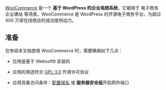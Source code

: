 [WooCommerce](https://woocommerce.com/) 是一个 **基于 WordPress 的企业电商系统**，它被用于 电子商务 企业建站  等场景。WooCommerce 是 WordPress 的开源电子商务平台，为超过 400 万家在线商店的成功提供动力。



## 准备

在参阅本文档使用 WooCommerce 时，需要确保如下几点：

- 应用是基于 Websoft9 安装的

- 应用的用途符合 [GPL-3.0](https://opensource.org/licenses/GPL-3.0) 开源许可协议

- 应用具备访问条件：[配置域名](./guide/appsetdomain) 或 **服务器安全组**开启网外端口